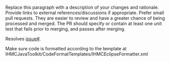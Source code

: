 <!-- What's in this pull request? -->
Replace this paragraph with a description of your changes and rationale. Provide links to external references/discussions if appropriate. Prefer small pull
requests. They are easier to review and have a greater chance of being processed and merged. The PR should specify or contain at least one unit test that fails
prior to merging, and passes after merging.

<!-- If this pull request resolves any open issues, provide a link: -->
Resolves [issue#](https://github.com/ihmcrobotics/ihmc-open-robotics-software/issues).

Make sure code is formatted according to the template at IHMCJavaToolkit/CodeFormatTemplates/IHMCEclipseFormatter.xml